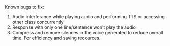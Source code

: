 Known bugs to fix:
1. Audio interferance while playing audio and performing TTS or accessing other class concurrently
2. Response with only one line/sentence won't play the audio
3. Compress and remove silences in the voice generated to reduce overall time. For efficiency and saving recources.
